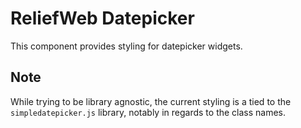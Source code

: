 ReliefWeb Datepicker
====================

This component provides styling for datepicker widgets.

## Note

While trying to be library agnostic, the current styling is a tied to the `simpledatepicker.js` library, notably in regards to the class names.
